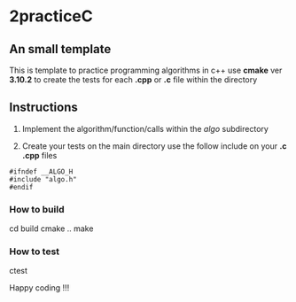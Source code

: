 # 2practiceC
## An small template 
This is template to practice programming algorithms in c++
use **cmake** ver **3.10.2** to create the tests for each **.cpp** or **.c** file within the directory
## Instructions
1) Implement the algorithm/function/calls  within the *algo* subdirectory

2) Create your tests on the main directory
use the follow include on your **.c .cpp** files

```
#ifndef __ALGO_H
#include "algo.h"
#endif
```

### How to build
cd build
cmake ..
make
### How to test
ctest

Happy coding !!!
